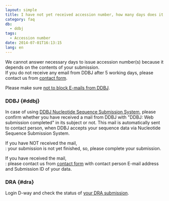 ```yaml
---
layout: simple
title: I have not yet received accession number, how many days does it take to get accession number?
category: faq
db:
  - ddbj
tags: 
  - Accession number
date: 2014-07-01T16:13:15
lang: en
---
```


We cannot answer necessary days to issue accession number(s) because it depends on the contents of your submission.  
If you do not receive any email from DDBJ after 5 working days, please contact us from [contact form](/contact-ddbj-e.html). 

Please make sure [not to block E-mails from DDBJ](/precautions-e.html).

### DDBJ {#ddbj}

In case of using [DDBJ Nucleotide Sequence Submission System](/ddbj/web-submission-e.html), please confirm whether you have received a mail from DDBJ with "DDBJ: Web submission completed" in its subject or not. This mail is automatically sent to contact person, when DDBJ accepts your sequence data via Nucleotide Sequence Submission System.

If you have NOT received the mail,   
: your submission is not yet finished, so, please complete your submission.

If you have received the mail,   
: please contact us from [contact form](/contact-ddbj-e.html) with contact person E-mail address and Submission ID of your data.

### DRA {#dra}

Login D-way and check the status of [your DRA submission](/dra/submission-e.html#status).
